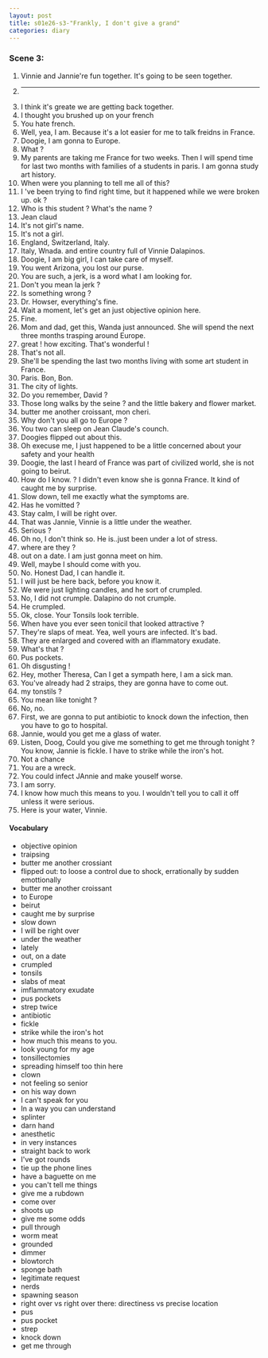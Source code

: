 ```yaml
---
layout: post
title: s01e26-s3-"Frankly, I don't give a grand"
categories: diary
---
```


### Scene 3: 

1. Vinnie and Jannie're fun together. It's going to be seen together. 
2. ---
3. I think it's greate we are getting back together. 
4. I thought you brushed up on your french
5. You hate french.
6. Well, yea, I am. Because it's a lot easier for me to talk freidns in France.
7. Doogie, I am gonna to Europe.
8. What ? 
9. My parents are taking me France for two weeks. Then I will spend time for last two months with families of a students in paris. I am gonna study art history.
10. When were you planning to tell me all of this? 
11. I 've been trying to find right time, but it happened while we were broken up. ok ? 
12. Who is this student ? What's the name ? 
13. Jean claud
14. It's not girl's name. 
15. It's not a girl.
16. England, Switzerland, Italy.
17. Italy, Wnada. and entire country full of Vinnie Dalapinos. 
18. Doogie, I am big girl, I can take care of myself. 
19. You went Arizona, you lost our purse. 
20. You are such, a jerk, is a word what I am looking for. 
21. Don't you mean la jerk ? 
22. Is something wrong ? 
23. Dr. Howser, everything's fine. 
24. Wait a moment, let's get an just objective opinion here. 
25. Fine.
26. Mom and dad, get this, Wanda just announced. She will spend the next three months trasping around Europe.
27. great ! how exciting. That's wonderful !
28. That's not all.
29. She'll be spending the last two months living with some art student in France. 
30. Paris. Bon, Bon.
31. The city of lights. 
32. Do you remember, David ? 
33. Those long walks by the seine ? and the little bakery and flower market.
34. butter me another croissant, mon cheri. 
35. Why don't you all go to Europe ? 
36. You two can sleep on Jean Claude's counch. 
37. Doogies flipped out about this.
38. Oh execuse me, I just happened to be a little concerned about your safety and your health
39. Doogie, the last I heard of France was part of civilized world, she is not going to beirut. 
40. How do I know. ? I didn't even know she is gonna France. It kind of caught me by surprise. 
41. Slow down, tell me exactly what the symptoms are. 
42. Has he vomitted ? 
43. Stay calm, I will be right over.
44. That was Jannie, Vinnie is a little under the weather. 
45. Serious ? 
46. Oh no, I don't think so. He is..just been under a lot of stress.
47. where are they ? 
48. out on a date. I am just gonna meet on him. 
49. Well, maybe I should come with you. 
50. No. Honest Dad, I can handle it. 
51. I will just be here back, before you know it. 
52. We were just lighting candles, and he sort of crumpled. 
53. No, I did not crumple. Dalapino do not crumple. 
54. He crumpled. 
55. Ok, close. Your Tonsils look terrible. 
56. When have you ever seen tonicil that looked attractive ?
57. They're slaps of meat. 
Yea, well yours are infected. It's bad. 
58. They are enlarged and covered with an iflammatory exudate. 
59. What's that ? 
60. Pus pockets. 
61. Oh disgusting !
62. Hey, mother Theresa, Can I get a sympath here, I am a sick man. 
61. You've already had 2 straips, they are gonna have to come out. 
62. my tonstils ? 
63. You mean like tonight ? 
64. No, no. 
65. First, we are gonna to put antibiotic to knock down the infection, then you have to go to hospital. 
66. Jannie, would you get me a glass of water. 
67. Listen, Doog, Could you give me something to get me through tonight ? You know, Jannie is fickle. I have to strike while the iron's hot.
68. Not a chance
69. You are a wreck. 
70. You could infect JAnnie and make youself worse. 
71. I am sorry. 
72. I know how much this means to you. I wouldn't tell you to call it off unless it were serious. 
73. Here is your water, Vinnie. 


#### Vocabulary
* objective opinion
* traipsing
* butter me another crossiant
* flipped out: to loose a control due to shock, errationally by sudden emottionally
* butter me another croissant
* to Europe
* beirut
* caught me by surprise
* slow down
* I will be right over
* under the weather
* lately
* out, on a date
* crumpled
* tonsils
* slabs of meat
* imflammatory exudate
* pus pockets 
* strep twice 
* antibiotic
* fickle
* strike while the iron's hot
* how much this means to you.
* look young for my age
* tonsillectomies
* spreading himself too thin here
* clown
* not feeling so senior
* on his way down
* I can't speak for you
* In a way you can understand
* splinter
* darn hand
* anesthetic
* in very instances
* straight back to work
* I've got rounds
* tie up the phone lines
* have a baguette on me
* you can't tell me things
* give me a rubdown
* come over
* shoots up
* give me some odds
* pull through
* worm meat
* grounded
* dimmer
* blowtorch
* sponge bath
* legitimate request
* nerds
* spawning season
* right over vs right over there: directiness vs precise location
* pus 
* pus pocket
* strep
* knock down
* get me through


